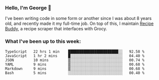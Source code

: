 ### Hello, I'm George 👋

I've been writing code in some form or another since I was about 8 years old, and recently made it my full-time job. On top of this, I maintain [Recipe Buddy](https://github.com/georgegebbett/recipe-buddy), a recipe scraper that interfaces with Grocy.  

<!--
**georgegebbett/georgegebbett** is a ✨ _special_ ✨ repository because its `README.md` (this file) appears on your GitHub profile.

Here are some ideas to get you started:

- 🔭 I’m currently working on ...
- 🌱 I’m currently learning ...
- 👯 I’m looking to collaborate on ...
- 🤔 I’m looking for help with ...
- 💬 Ask me about ...
- 📫 How to reach me: ...
- 😄 Pronouns: ...
- ⚡ Fun fact: ...
-->

### What I've been up to this week:
<!--START_SECTION:waka-->

```text
TypeScript   22 hrs 1 min    ███████████████████████░░   92.58 %
JavaScript   1 hr 2 mins     █░░░░░░░░░░░░░░░░░░░░░░░░   04.40 %
JSON         10 mins         ▒░░░░░░░░░░░░░░░░░░░░░░░░   00.74 %
YAML         9 mins          ▒░░░░░░░░░░░░░░░░░░░░░░░░   00.68 %
Markdown     9 mins          ▒░░░░░░░░░░░░░░░░░░░░░░░░   00.68 %
Bash         5 mins          ░░░░░░░░░░░░░░░░░░░░░░░░░   00.40 %
```

<!--END_SECTION:waka-->
